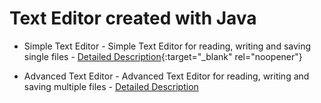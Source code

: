 # Text Editor created with Java

- Simple Text Editor - Simple Text Editor for reading, writing and saving single files - [Detailed Description](/doc/Simple_Text_Editor){:target="_blank" rel="noopener"}

- Advanced Text Editor - Advanced Text Editor for reading, writing and saving multiple files - [Detailed Description](doc/Advanced_Text_Editor)
